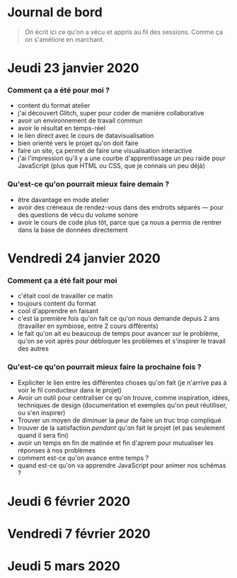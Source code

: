 # Journal de bord

> On écrit ici ce qu'on a vécu et appris au fil des sessions. Comme ça on s'améliore en marchant.

# Jeudi 23 janvier 2020

### Comment ça a été pour moi ?

- content du format atelier
- j'ai découvert Glitch, super pour coder de manière collaborative
- avoir un environnement de travail commun
- avoir le résultat en temps-réel
- le lien direct avec le cours de datavisualisation
- bien orienté vers le projet qu'on doit faire
- faire un site, ça permet de faire une visualisation interactive
- j'ai l'impression qu'il y a une courbe d'apprentissage un peu raide pour JavaScript (plus que HTML ou CSS, que je connais un peu déjà)

### Qu'est-ce qu'on pourrait mieux faire demain ?

- être davantage en mode atelier
- avoir des créneaux de rendez-vous dans des endroits séparés — pour des questions de vécu du volume sonore
- avoir le cours de code plus tôt, parce que ça nous a permis de rentrer dans la base de données directement


# Vendredi 24 janvier 2020

### Comment ça a été fait pour moi

- c'était cool de travailler ce matin
- toujours content du format
- cool d'apprendre en faisant
- c'est la première fois qu'on fait ce qu'on nous demande depuis 2 ans (travailler en symbiose, entre 2 cours différents)
- le fait qu'on ait eu beaucoup de temps pour avancer sur le problème, qu'on se voit après pour débloquer les problèmes et s'inspirer le travail des autres


### Qu'est-ce qu'on pourrait mieux faire la prochaine fois ?

- Expliciter le lien entre les différentes choses qu'on fait (je n'arrive pas à voir le fil conducteur dans le projet)
- Avoir un outil pour centraliser ce qu'on trouve, comme inspiration, idées, techniques de design (documentation et exemples qu'on peut réutiliser, ou s'en inspirer)
- Trouver un moyen de diminuer la peur de faire un truc trop compliqué
- trouver de la satisfaction _pendant_ qu'on fait le projet (et pas seulement quand il sera fini)
- avoir un temps en fin de matinée et fin d'aprem pour mutualiser les réponses à nos problèmes
- comment est-ce qu'on avance entre temps ?
- quand est-ce qu'on va apprendre JavaScript pour animer nos schémas ?


# Jeudi 6 février 2020

# Vendredi 7 février 2020

# Jeudi 5 mars 2020
